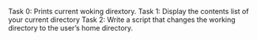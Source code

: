 Task 0: Prints current woking dirextory.
Task 1: Display the contents list of your current directory
Task 2: Write a script that changes the working directory to the user’s home directory.
